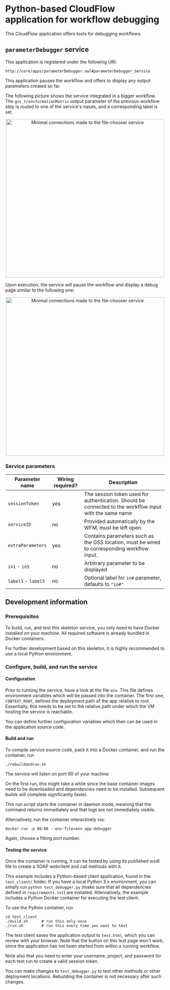 Python-based CloudFlow application for workflow debugging
=========================================================
This CloudFlow application offers tools for debugging workflows.

## `parameterDebugger` service
This application is registered under the following URI:
```
http://core/apps/parameterDebugger.owl#parameterDebugger_Service
```
This application pauses the workflow and offers to display any output
parameters created so far.

The following picture shows the service integrated in a bigger workflow. The
`gss_transformationMatrix` output parameter of the previous workflow step is
routed to one of the service's inputs, and a corresponding label is set.
<p align="center">
  <img src="doc/wfe.png"
   alt="Minimal connections made to the file-chooser service" width="500px"/>
</p>

Upon execution, the service will pause the workflow and display a debug page
similar to the following one:
<p align="center">
  <img src="doc/status.png"
   alt="Minimal connections made to the file-chooser service" width="500px"/>
</p>

### Service parameters
| Parameter name | Wiring required? | Description |
| -------------- | --------- | ----------- |
| `sessionToken` | yes | The session token used for authentication. Should be connected to the workflow input with the same name |
| `serviceID` | no | Provided automatically by the WFM, must be left open. |
| `extraParameters` | yes | Contains parameters such as the GSS location, must be wired to corresponding workflow input. |
| `in1` - `in5` | no | Arbitrary parameter to be displayed |
| `label1` - `label5`| no | Optional label for `in#` parameter, defaults to `"in#"` |

## Development information
### Prerequisites
To build, run, and test this skeleton service, you only need to have Docker
installed on your machine. All required software is already bundled in Docker
containers.

For further development based on this skeleton, it is highly recommended to
use a local Python environment.

### Configure, build, and run the service
#### Configuration
Prior to running the service, have a look at the file `env`. This file defines
environment variables which will be passed into the container. The first one,
`CONTEXT_ROOT`, defines the deployment path of the app relative to root.
Essentially, this needs to be set to the relative path under which the VM
hosting the service is reachable.

You can define further configuration variables which then can be used in the
application source code.

#### Build and run
To compile service source code, pack it into a Docker container, and run the
container, run
```
./rebuildandrun.sh
```
The service will listen on port 80 of your machine

On the first run, this might take a while since the base container images need
to be downloaded and dependencies need to be installed. Subsequent builds will
complete significantly faster.

This run script starts the container in daemon mode, meaning that the command
returns immediately and that logs are not immediately visible.

Alternatively, run the container interactively via:
```
docker run -p 80:80 --env-file=env app-debugger
```
Again, choose a fitting port number.

#### Testing the service
Once the container is running, it can be tested by using its published wsdl
file to create a SOAP webclient and call methods with it.

This example includes a Python-based client application, found in the
`test_client/` folder. If you have a local Python 3.x environment, you can
simply run `python test_debugger.py` (make sure that all dependencies defined in
`requirements.txt`) are installed. Alternatively, the example includes a Python
Docker container for executing the test client.

To use the Python container, run
```
cd test_client
./build.sh      # run this only once
./run.sh        # run this every time you want to test
```

The test client saves the application output to `test.html`, which you can 
review with your browser. Note that the button on this test page won't work,
since the application has not been started from within a running workflow.

Note also that you need to enter your username, project, and password for each
test run to create a valid session token.

You can make changes to `test_debugger.py` to test other methods or other
deployment locations. Rebuilding the container is not necessary after such
changes.

